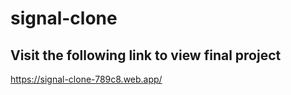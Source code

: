 # signal-clone
## Visit the following link to view final project
https://signal-clone-789c8.web.app/
